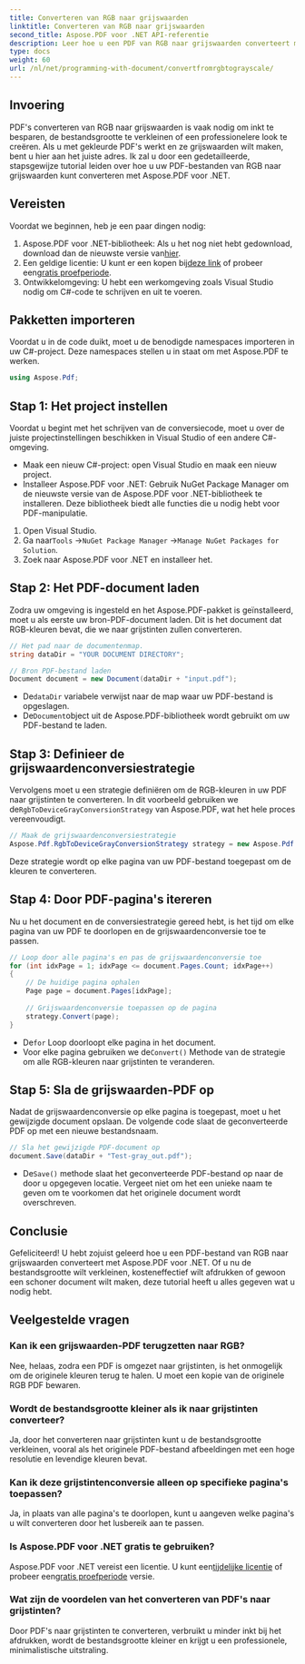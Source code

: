 ```yaml
---
title: Converteren van RGB naar grijswaarden
linktitle: Converteren van RGB naar grijswaarden
second_title: Aspose.PDF voor .NET API-referentie
description: Leer hoe u een PDF van RGB naar grijswaarden converteert met Aspose.PDF voor .NET. Een stapsgewijze handleiding om PDF-kleurconversie te vereenvoudigen en bestandsruimte te besparen.
type: docs
weight: 60
url: /nl/net/programming-with-document/convertfromrgbtograyscale/
---
```

## Invoering

PDF's converteren van RGB naar grijswaarden is vaak nodig om inkt te besparen, de bestandsgrootte te verkleinen of een professionelere look te creëren. Als u met gekleurde PDF's werkt en ze grijswaarden wilt maken, bent u hier aan het juiste adres. Ik zal u door een gedetailleerde, stapsgewijze tutorial leiden over hoe u uw PDF-bestanden van RGB naar grijswaarden kunt converteren met Aspose.PDF voor .NET.

## Vereisten

Voordat we beginnen, heb je een paar dingen nodig:

1.  Aspose.PDF voor .NET-bibliotheek: Als u het nog niet hebt gedownload, download dan de nieuwste versie van[hier](https://releases.aspose.com/pdf/net/).
2.  Een geldige licentie: U kunt er een kopen bij[deze link](https://purchase.aspose.com/buy) of probeer een[gratis proefperiode](https://releases.aspose.com/).
3. Ontwikkelomgeving: U hebt een werkomgeving zoals Visual Studio nodig om C#-code te schrijven en uit te voeren.

## Pakketten importeren

Voordat u in de code duikt, moet u de benodigde namespaces importeren in uw C#-project. Deze namespaces stellen u in staat om met Aspose.PDF te werken.

```csharp
using Aspose.Pdf;
```

## Stap 1: Het project instellen

Voordat u begint met het schrijven van de conversiecode, moet u over de juiste projectinstellingen beschikken in Visual Studio of een andere C#-omgeving.

- Maak een nieuw C#-project: open Visual Studio en maak een nieuw project.
- Installeer Aspose.PDF voor .NET: Gebruik NuGet Package Manager om de nieuwste versie van de Aspose.PDF voor .NET-bibliotheek te installeren. Deze bibliotheek biedt alle functies die u nodig hebt voor PDF-manipulatie.

1. Open Visual Studio.
2.  Ga naar`Tools` ->`NuGet Package Manager` ->`Manage NuGet Packages for Solution`.
3. Zoek naar Aspose.PDF voor .NET en installeer het.

## Stap 2: Het PDF-document laden

Zodra uw omgeving is ingesteld en het Aspose.PDF-pakket is geïnstalleerd, moet u als eerste uw bron-PDF-document laden. Dit is het document dat RGB-kleuren bevat, die we naar grijstinten zullen converteren.

```csharp
// Het pad naar de documentenmap.
string dataDir = "YOUR DOCUMENT DIRECTORY";

// Bron PDF-bestand laden
Document document = new Document(dataDir + "input.pdf");
```

-  De`dataDir` variabele verwijst naar de map waar uw PDF-bestand is opgeslagen.
-  De`Document`object uit de Aspose.PDF-bibliotheek wordt gebruikt om uw PDF-bestand te laden.

## Stap 3: Definieer de grijswaardenconversiestrategie

 Vervolgens moet u een strategie definiëren om de RGB-kleuren in uw PDF naar grijstinten te converteren. In dit voorbeeld gebruiken we de`RgbToDeviceGrayConversionStrategy` van Aspose.PDF, wat het hele proces vereenvoudigt.

```csharp
// Maak de grijswaardenconversiestrategie
Aspose.Pdf.RgbToDeviceGrayConversionStrategy strategy = new Aspose.Pdf.RgbToDeviceGrayConversionStrategy();
```

Deze strategie wordt op elke pagina van uw PDF-bestand toegepast om de kleuren te converteren.

## Stap 4: Door PDF-pagina's itereren

Nu u het document en de conversiestrategie gereed hebt, is het tijd om elke pagina van uw PDF te doorlopen en de grijswaardenconversie toe te passen. 

```csharp
// Loop door alle pagina's en pas de grijswaardenconversie toe
for (int idxPage = 1; idxPage <= document.Pages.Count; idxPage++)
{
    // De huidige pagina ophalen
    Page page = document.Pages[idxPage];
    
    // Grijswaardenconversie toepassen op de pagina
    strategy.Convert(page);
}
```

-  De`for` Loop doorloopt elke pagina in het document.
-  Voor elke pagina gebruiken we de`Convert()` Methode van de strategie om alle RGB-kleuren naar grijstinten te veranderen.

## Stap 5: Sla de grijswaarden-PDF op

Nadat de grijswaardenconversie op elke pagina is toegepast, moet u het gewijzigde document opslaan. De volgende code slaat de geconverteerde PDF op met een nieuwe bestandsnaam.

```csharp
// Sla het gewijzigde PDF-document op
document.Save(dataDir + "Test-gray_out.pdf");
```

-  De`Save()` methode slaat het geconverteerde PDF-bestand op naar de door u opgegeven locatie. Vergeet niet om het een unieke naam te geven om te voorkomen dat het originele document wordt overschreven.

## Conclusie

Gefeliciteerd! U hebt zojuist geleerd hoe u een PDF-bestand van RGB naar grijswaarden converteert met Aspose.PDF voor .NET. Of u nu de bestandsgrootte wilt verkleinen, kosteneffectief wilt afdrukken of gewoon een schoner document wilt maken, deze tutorial heeft u alles gegeven wat u nodig hebt.

## Veelgestelde vragen

### Kan ik een grijswaarden-PDF terugzetten naar RGB?

Nee, helaas, zodra een PDF is omgezet naar grijstinten, is het onmogelijk om de originele kleuren terug te halen. U moet een kopie van de originele RGB PDF bewaren.

### Wordt de bestandsgrootte kleiner als ik naar grijstinten converteer?

Ja, door het converteren naar grijstinten kunt u de bestandsgrootte verkleinen, vooral als het originele PDF-bestand afbeeldingen met een hoge resolutie en levendige kleuren bevat.

### Kan ik deze grijstintenconversie alleen op specifieke pagina's toepassen?

Ja, in plaats van alle pagina's te doorlopen, kunt u aangeven welke pagina's u wilt converteren door het lusbereik aan te passen.

### Is Aspose.PDF voor .NET gratis te gebruiken?

 Aspose.PDF voor .NET vereist een licentie. U kunt een[tijdelijke licentie](https://purchase.aspose.com/temporary-license/) of probeer een[gratis proefperiode](https://releases.aspose.com/) versie.

### Wat zijn de voordelen van het converteren van PDF's naar grijstinten?

Door PDF's naar grijstinten te converteren, verbruikt u minder inkt bij het afdrukken, wordt de bestandsgrootte kleiner en krijgt u een professionele, minimalistische uitstraling.